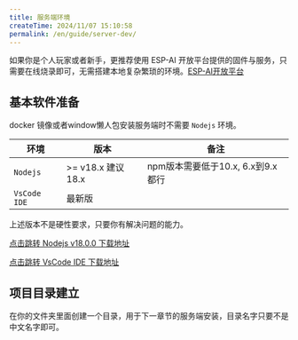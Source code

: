 ```yaml
---
title: 服务端环境
createTime: 2024/11/07 15:10:58
permalink: /en/guide/server-dev/
---
```


如果你是个人玩家或者新手，更推荐使用 ESP-AI 开放平台提供的固件与服务，只需要在线烧录即可，无需搭建本地复杂繁琐的环境。[ESP-AI开放平台](https://dev.espai.fun/)

## 基本软件准备
docker 镜像或者window懒人包安装服务端时不需要 `Nodejs` 环境。

| 环境           | 版本              | 备注                                                                                                                               |
| -------------- | ----------------- | ---------------------------------------------------------------------------------------------------------------------------------- |
| `Nodejs`       | >= v18.x 建议18.x | npm版本需要低于10.x, 6.x到9.x都行                                                                                                  |
| `VsCode IDE`   | 最新版            |                                                                                                                                    |

上述版本不是硬性要求，只要你有解决问题的能力。


[点击跳转 Nodejs v18.0.0 下载地址](https://nodejs.org/download/release/v18.0.0/)
<!-- [点击跳转 Nodejs 下载地址](https://nodejs.org/zh-cn/download/prebuilt-installer) -->

[点击跳转 VsCode IDE 下载地址](https://code.visualstudio.com/Download)



## 项目目录建立

在你的文件夹里面创建一个目录，用于下一章节的服务端安装，目录名字只要不是中文名字即可。

<!-- 
## 讯飞 KEY 申请

注册网址：https://console.xfyun.cn/services/iat  

`ESP-AI` 完整内置对接了讯飞的 `IAT`、`LLM`、`TTS` 服务，所以在开始用自己服务前可以先用讯飞的来测试。

请先注册预备着，下面的章节中会用到。

## 火山 KEY 申请(为了更好体验，llm/tts 建议使用火山)

`ESP-AI` 内置对接了火山的 ``LLM`、`TTS` 服务，推荐使用火山key

### 火山 TTS 注册
1. 注册：https://console.volcengine.com/speech/app
2. 音色开通： https://console.volcengine.com/speech/service/8?AppID=6359932705 

### 火山 LLM 注册
1. 注册：https://console.volcengine.com/ark
2. 开通: https://console.volcengine.com/ark/region:ark+cn-beijing/openManagement?LLM=%7B%7D&tab=LLM
3. 创建接入点: https://console.volcengine.com/ark/region:ark+cn-beijing/endpoint


请先注册预备着，下面的章节中会用到。 -->